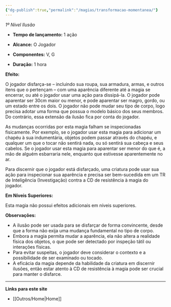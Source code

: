 ```yaml
---
{"dg-publish":true,"permalink":"/magias/transformacao-momentanea/"}
---
```



_1º Nível Ilusão_

- **Tempo de lançamento:** 1 ação 

- **Alcance:** O Jogador

- **Componentes:** V, G

- **Duração:** 1 hora

**Efeito:**

O jogador disfarça-se – incluindo sua roupa, sua armadura, armas, e outros itens que o pertençam – com uma aparência diferente até a magia se encerrar, ou até o jogador usar uma ação para dissipá-la. O jogador pode aparentar ser 30cm maior ou menor, e pode aparentar ser magro, gordo, ou um estado entre os dois. O jogador não pode mudar seu tipo de corpo, logo precisa adotar uma forma que possua o modelo básico dos seus membros. Do contrário, essa extensão da ilusão fica por conta do jogador.

As mudanças ocorridas por esta magia falham se inspecionadas fisicamente. Por exemplo, se o jogador usar esta magia para adicionar um chapéu à sua indumentária, objetos podem passar através do chapéu, e qualquer um que o tocar não sentirá nada, ou só sentirá sua cabeça e seus cabelos. Se o jogador usar esta magia para aparentar ser menor do que é, a mão de alguém esbarraria nele, enquanto que estivesse aparentemente no ar.

Para discernir que o jogador está disfarçado, uma criatura pode usar sua ação para inspecionar sua aparência e precisa ser bem-sucedida em um TR de Inteligência (Investigação) contra a CD de resistência à magia do jogador.

**Em Níveis Superiores:**

Esta magia não possui efeitos adicionais em níveis superiores.

**Observações:**

- A ilusão pode ser usada para se disfarçar de forma convincente, desde que a forma não exija uma mudança fundamental no tipo de corpo.
- Embora a magia permita mudar a aparência, ela não altera a realidade física dos objetos, o que pode ser detectado por inspeção tátil ou interações físicas.
- Para evitar suspeitas, o jogador deve considerar o contexto e a possibilidade de ser examinado ou tocado.
- A eficácia da magia depende da habilidade da criatura em discernir ilusões, então estar atento à CD de resistência à magia pode ser crucial para manter o disfarce.

___
**Links para este site**  
- [[Outros/Home\|Home]]